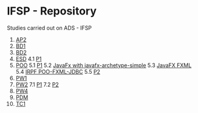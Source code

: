 # IFSP - Repository

Studies carried out on ADS - IFSP

1. [AP2](https://github.com/GJayme/AP2)
2. [BD1](https://github.com/GJayme/BD1)
3. [BD2](https://github.com/GJayme/bd2)
4. [ESD](https://github.com/GJayme/ESD)
4.1 [P1](https://github.com/GJayme/ESD-P1)
5. [POO](https://github.com/GJayme/POO)
5.1 [P1](https://github.com/GJayme/POOP1)
5.2 [JavaFx with javafx-archetype-simple](https://github.com/GJayme/IFSP-JavaFx-POO-Modular)
5.3 [JavaFX FXML](https://github.com/GJayme/JavaFX-Archetype-FXML)
5.4 [IRPF POO-FXML-JDBC](https://github.com/GJayme/java-IRPF-IFSP-poo)
5.5 [P2](https://github.com/GJayme/p2-poo)
6. [PW1](https://github.com/GJayme/PW1)
7. [PW2](https://github.com/GJayme/PW2)
7.1 [P1](https://github.com/GJayme/P1-PW2)
7.2 [P2](https://github.com/GJayme/P2-PW2)
8. [PW4](https://github.com/GJayme/pw4-ifsp)
9. [PDM](https://github.com/GJayme/pdm-ifsp)
10. [TC1](https://github.com/GJayme/tc1-ifsp)
